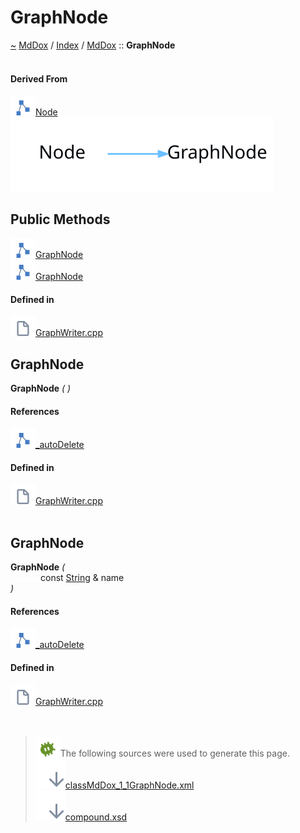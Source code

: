 <a id="graphnode"></a>
<h1>GraphNode</h1>
<a id="classMdDox_1_1GraphNode"></a>
<a href="https://github.com/CharlesCarley/MdDox">~</a>
<a href="indexpage.md#mddox">MdDox</a>
<span class="inline-text">/</span>
<a href="index.md#index">Index</a>
<span class="inline-text">/</span>
<a href="namespaceMdDox.md#mddox">MdDox</a>
<span class="inline-text">::</span>
<span class="bold-text"><b>GraphNode</b></span>
<br/>
<br/>
<a id="derived-from"></a>
<h4>Derived From</h4>
<span class="icon-list-item"><a href="classMdDox_1_1Xml_1_1Node.md#node" class="icon-list-item"><img src="../images/class.svg" class="icon-list-item"/><span class="icon-list-item">Node</span>
</a>
</span>
<br/>
<img src="../images/dot/internal-diagram-104.dot.svg"/><br/>
<a id="public-methods"></a>
<h2>Public Methods</h2>
<span class="icon-list-item"><a href="#graphnode" class="icon-list-item"><img src="../images/class.svg" class="icon-list-item"/><span class="icon-list-item">GraphNode</span>
</a>
</span>
<br/>
<span class="icon-list-item"><a href="#graphnode" class="icon-list-item"><img src="../images/class.svg" class="icon-list-item"/><span class="icon-list-item">GraphNode</span>
</a>
</span>
<br/>
<a id="defined-in"></a>
<h4>Defined in</h4>
<span class="icon-list-item"><a href="https://github.com/CharlesCarley/MdDox/blob/master//Source/MdDoxTree/GraphWriter.cpp#L34" class="icon-list-item"><img src="../images/file.svg" class="icon-list-item"/><span class="icon-list-item">GraphWriter.cpp</span>
</a>
</span>
<br/>
<a id="graphnode"></a>
<h2>GraphNode</h2>
<span class="bold-text"><b>GraphNode</b></span>
<span class="italic-text"><i>(</i></span>
<span class="italic-text"><i>)</i></span>
<a id="references"></a>
<h4>References</h4>
<span class="icon-list-item"><a href="classMdDox_1_1Xml_1_1Node.md#_autodelete" class="icon-list-item"><img src="../images/class.svg" class="icon-list-item"/><span class="icon-list-item">_autoDelete</span>
</a>
</span>
<br/>
<a id="defined-in"></a>
<h4>Defined in</h4>
<span class="icon-list-item"><a href="https://github.com/CharlesCarley/MdDox/blob/master//Source/MdDoxTree/GraphWriter.cpp#L36" class="icon-list-item"><img src="../images/file.svg" class="icon-list-item"/><span class="icon-list-item">GraphWriter.cpp</span>
</a>
</span>
<br/>
<br/>
<a id="graphnode"></a>
<h2>GraphNode</h2>
<span class="bold-text"><b>GraphNode</b></span>
<span class="italic-text"><i>(</i></span>
<div class="paragraph">
<span class="paragraph"><img src="../images/horSpace24px.svg"/><span class="inline-text">const </span>
<a href="namespaceMdDox.md#string">String</a>
<span class="inline-text"> &amp;</span>
<span class="inline-text">name</span>
</span>
</div>
<span class="italic-text"><i>)</i></span>
<a id="references"></a>
<h4>References</h4>
<span class="icon-list-item"><a href="classMdDox_1_1Xml_1_1Node.md#_autodelete" class="icon-list-item"><img src="../images/class.svg" class="icon-list-item"/><span class="icon-list-item">_autoDelete</span>
</a>
</span>
<br/>
<a id="defined-in"></a>
<h4>Defined in</h4>
<span class="icon-list-item"><a href="https://github.com/CharlesCarley/MdDox/blob/master//Source/MdDoxTree/GraphWriter.cpp#L42" class="icon-list-item"><img src="../images/file.svg" class="icon-list-item"/><span class="icon-list-item">GraphWriter.cpp</span>
</a>
</span>
<br/>
<br/>
<br/>
<blockquote>
<img src="../images/debug.svg"/><span class="inline-text">The following sources were used to generate this page.</span>
<br/>
<span class="icon-list-item"><a href="../xml/classMdDox_1_1GraphNode.xml#L1" class="icon-list-item"><img src="../images/lookInside.svg" class="icon-list-item"/><span class="icon-list-item">classMdDox_1_1GraphNode.xml</span>
</a>
</span>
<br/>
<span class="icon-list-item"><a href="../xml/compound.xsd#L1" class="icon-list-item"><img src="../images/lookInside.svg" class="icon-list-item"/><span class="icon-list-item">compound.xsd</span>
</a>
</span>
</blockquote>
</div>
</div>
</body>
</html>
